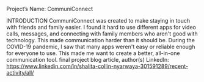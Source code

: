 Project’s Name: CommuniConnect

INTRODUCTION
CommuniConnect was created to make staying in touch with friends and family easier. I found it hard to use different apps for video calls, messages, and connecting with family members who aren't good with technology. This made communication harder than it should be. During the COVID-19 pandemic, I saw that many apps weren't easy or reliable enough for everyone to use. This made me want to create a better, all-in-one communication tool.
final project blog article, author(s) LinkedIn: 
 https://www.linkedin.com/in/shalita-collin-nyarwaya-301591289/recent-activity/all/



